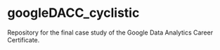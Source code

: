 # googleDACC_cyclistic
Repository for the final case study of the Google Data Analytics Career Certificate.
